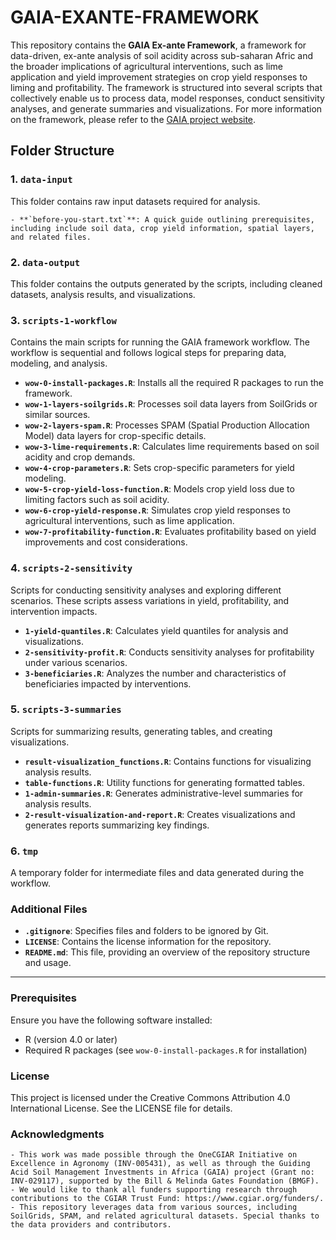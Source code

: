 # GAIA-EXANTE-FRAMEWORK

This repository contains the **GAIA Ex-ante Framework**, a  framework for data-driven, ex-ante analysis of soil
acidity across sub-saharan Afric  and the broader implications of agricultural interventions, such as lime application and yield improvement strategies on crop yield responses to liming and profitability. The framework is structured into several scripts that collectively enable us to process data, model responses, conduct sensitivity analyses, and generate summaries and visualizations. For more information on the framework, please refer to the [GAIA project website](https://www.acidsoils.africa).


## Folder Structure

### 1. `data-input`
This folder contains raw input datasets required for analysis.

    - **`before-you-start.txt`**: A quick guide outlining prerequisites, including include soil data, crop yield information, spatial layers, and related files.

### 2. `data-output`
This folder contains the outputs generated by the scripts, including cleaned datasets, analysis results, and visualizations.

### 3. `scripts-1-workflow`
Contains the main scripts for running the GAIA framework workflow. The workflow is sequential and follows logical steps for preparing data, modeling, and analysis.


- **`wow-0-install-packages.R`**: Installs all the required R packages to run the framework.
- **`wow-1-layers-soilgrids.R`**: Processes soil data layers from SoilGrids or similar sources.
- **`wow-2-layers-spam.R`**: Processes SPAM (Spatial Production Allocation Model) data layers for crop-specific details.
- **`wow-3-lime-requirements.R`**: Calculates lime requirements based on soil acidity and crop demands.
- **`wow-4-crop-parameters.R`**: Sets crop-specific parameters for yield modeling.
- **`wow-5-crop-yield-loss-function.R`**: Models crop yield loss due to limiting factors such as soil acidity.
- **`wow-6-crop-yield-response.R`**: Simulates crop yield responses to agricultural interventions, such as lime application.
- **`wow-7-profitability-function.R`**: Evaluates profitability based on yield improvements and cost considerations.

### 4. `scripts-2-sensitivity`
Scripts for conducting sensitivity analyses and exploring different scenarios. These scripts assess variations in yield, profitability, and intervention impacts.

- **`1-yield-quantiles.R`**: Calculates yield quantiles for analysis and visualizations.
- **`2-sensitivity-profit.R`**: Conducts sensitivity analyses for profitability under various scenarios.
- **`3-beneficiaries.R`**: Analyzes the number and characteristics of beneficiaries impacted by interventions.

### 5. `scripts-3-summaries`
Scripts for summarizing results, generating tables, and creating visualizations.

- **`result-visualization_functions.R`**: Contains functions for visualizing analysis results.
- **`table-functions.R`**: Utility functions for generating formatted tables.
- **`1-admin-summaries.R`**: Generates administrative-level summaries for analysis results.
- **`2-result-visualization-and-report.R`**: Creates visualizations and generates reports summarizing key findings.

### 6. `tmp`
A temporary folder for intermediate files and data generated during the workflow.

### Additional Files
- **`.gitignore`**: Specifies files and folders to be ignored by Git.
- **`LICENSE`**: Contains the license information for the repository.
- **`README.md`**: This file, providing an overview of the repository structure and usage.

---



### Prerequisites
Ensure you have the following software installed:
- R (version 4.0 or later)
- Required R packages (see `wow-0-install-packages.R` for installation)

### License
This project is licensed under the Creative Commons Attribution 4.0 International License. See the LICENSE file for details.


### Acknowledgments
    - This work was made possible through the OneCGIAR Initiative on Excellence in Agronomy (INV-005431), as well as through the Guiding Acid Soil Management Investments in Africa (GAIA) project (Grant no: INV-029117), supported by the Bill & Melinda Gates Foundation (BMGF). 
    - We would like to thank all funders supporting research through contributions to the CGIAR Trust Fund: https://www.cgiar.org/funders/.
    - This repository leverages data from various sources, including SoilGrids, SPAM, and related agricultural datasets. Special thanks to the data providers and contributors.